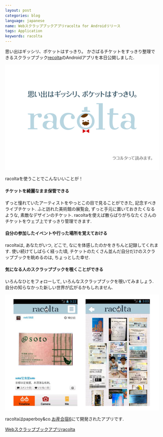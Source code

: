 ```yaml
---
layout: post
categories: blog
language: japanese
name: Webスクラップブックアプリracolta for Androidリリース
tags: Application
keywords: racolta
---
```


思い出はギッシリ、ポケットはすっきり。
かさばるチケットをすっきり整理できるスクラップブック[recolta](http://www.racolta.com/)のAndroidアプリを本日公開しました.

<img src="/assets/content-image/racolta_slide2.png" class="image-center">

racoltaを使うことでこんないいことが！

#### チケットを綺麗なまま保管できる

ずっと憧れていたアーティストをやっとこの目で見ることができた, 記念すべきライブチケット. ふと訪れた美術館の展覧会, ずっと手元に置いておきたくなるような, 素敵なデザインのチケット. racoltaを使えば散らばりがちなたくさんのチケットをウェブ上ですっきり管理できます.

#### 自分の参加したイベントや行った場所を覚えておける

racoltaは, あなたがいつ, どこで, なにを体感したのかをきちんと記録してくれます. 使い続けてしばらく経った頃, チケットのたくさん並んだ自分だけのスクラップブックを眺めるのは, ちょっとした幸せ.

#### 気になる人のスクラップブックを覗くことができる

いろんなひとをフォローして, いろんなスクラップブックを覗いてみましょう. 自分の知らなかった新しい世界が広がるかもしれません.

<img src="/assets/content-image/racolta_ss.png" class="image-center">

racoltaはpaperboy&co.[お産合宿6](http://www.paperboy.co.jp/next/osan6/)にて開発されたアプリです.

[Webスクラップブックアプリracolta](http://www.racolta.com/)
